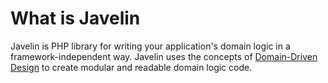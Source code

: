 # What is Javelin
Javelin is PHP library for writing your application's domain logic in a framework-independent way. Javelin uses the concepts of [Domain-Driven Design](https://en.wikipedia.org/wiki/Domain-driven_design) to create modular and readable domain logic code.
